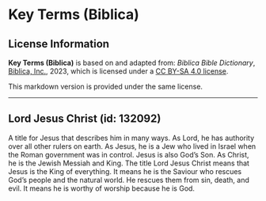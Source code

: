 # Key Terms (Biblica)

## License Information

**Key Terms (Biblica)** is based on and adapted from: _Biblica Bible Dictionary_, [Biblica, Inc.](https://www.biblica.com/), 2023, which is licensed under a [CC BY-SA 4.0 license](https://creativecommons.org/licenses/by-sa/4.0/legalcode.en).

This markdown version is provided under the same license.



--------------------------------

## Lord Jesus Christ (id: 132092)

A title for Jesus that describes him in many ways. As Lord, he has authority over all other rulers on earth. As Jesus, he is a Jew who lived in Israel when the Roman government was in control. Jesus is also God’s Son. As Christ, he is the Jewish Messiah and King. The title Lord Jesus Christ means that Jesus is the King of everything. It means he is the Saviour who rescues God’s people and the natural world. He rescues them from sin, death, and evil. It means he is worthy of worship because he is God.


